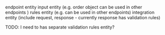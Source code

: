 endpoint entity
input entity (e.g. order object can be used in other endpoints )
rules entity (e.g. can be used in other endpoints)
integration entity (include request, response - currently response has validation rules)




TODO: I need to has separate validation rules entity?
